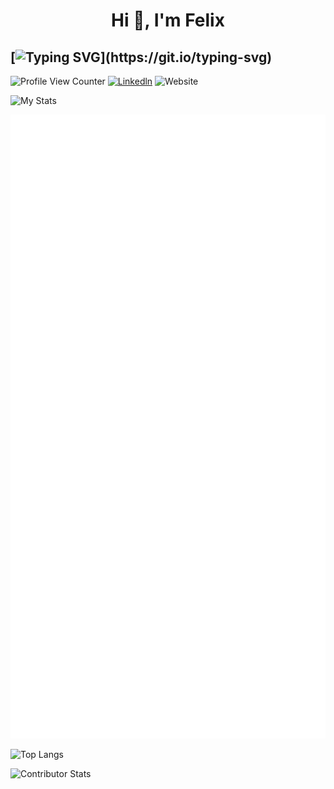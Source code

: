 <h1 align="center">Hi 👋, I'm Felix</h1>

## [![Typing SVG](https://readme-typing-svg.demolab.com?font=Fira+Code&duration=3000&pause=300&repeat=false&center=true&vCenter=true&multiline=true&width=1000&height=150&lines=Software+Engineering+Manager+and;Tech+Leader+in+SaaS+Solutions;Building+Teams+that+Drive+Business+Impact.)](https://git.io/typing-svg)

![Profile View Counter](https://komarev.com/ghpvc/?username=guifelix)
[![Linkedln](https://img.shields.io/badge/LinkedIn-0077B5?style=flat-square&logo=linkedin&logoColor=white)](https://www.linkedin.com/in/guilhermefelixmaciel/)
![Website](https://img.shields.io/badge/My%20Website-1ca0f1?style=flat-square&link=https%3A%2F%2Fguilhermefelixmaciel.netlify.app%2F)



![My Stats](https://github-profile-trophy.vercel.app/?username=guifelix&theme=light)

![My Trophies](./assets/svg/achievements.svg)


![Top Langs](https://github-readme-stats.vercel.app/api/top-langs/?username=guifelix&layout=compact)

<!-- ![LeetCode Stats](https://leetcard.jacoblin.cool/felixmaciel?theme=light&font=Noto%20Sans%20Mono) -->

![Contributor Stats](https://github-contributor-stats.vercel.app/api?username=guifelix&combine_all_yearly_contributions=true&hide=B&hide_contributor_rank=false)
